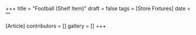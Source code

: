 +++
title = "Football (Shelf Item)"
draft = false
tags = [Store Fixtures]
date = ""

[Article]
contributors = []
gallery = []
+++